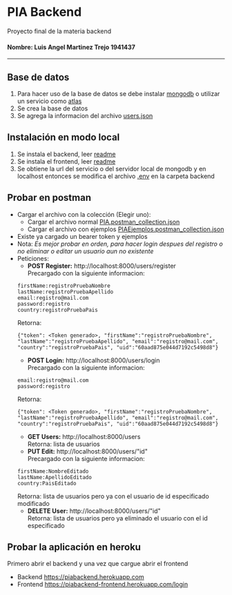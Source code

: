 # PIA Backend
Proyecto final de la materia backend

#### Nombre: Luis Angel Martinez Trejo 1941437
----
## Base de datos
1. Para hacer uso de la base de datos se debe instalar [mongodb](https://www.mongodb.com/try/download/community) o utilizar un servicio como [atlas](https://www.mongodb.com/cloud/atlas/lp/try2?utm_source=google&utm_campaign=gs_americas_mexico_search_core_brand_atlas_desktop&utm_term=mongodb&utm_medium=cpc_paid_search&utm_ad=e&utm_ad_campaign_id=12212624326&gclid=Cj0KCQjw16KFBhCgARIsALB0g8K4A2DOop89cf4NfTUaBpzUWwjFfl0fKL3v618SFPSO2uwovSr85DAaAn8xEALw_wcB)
2. Se crea la base de datos
3. Se agrega la informacion del archivo [users.json](https://github.com/Luis1299/PIA-Backend/blob/main/users.json)

## Instalación en modo local
1. Se instala el backend, leer [readme](https://github.com/Luis1299/PIA-Backend/tree/main/backend)
2. Se instala el frontend, leer [readme](https://github.com/Luis1299/PIA-Backend/tree/main/frontend)
3. Se obtiene la url del servicio o del servidor local de mongodb y en localhost entonces se modifica el archivo [.env](https://github.com/Luis1299/PIA-Backend/blob/main/backend/.env.example#L2) en la carpeta backend

## Probar en postman
* Cargar el archivo con la colección (Elegir uno):
    * Cargar el archivo normal [PIA.postman_collection.json](https://github.com/Luis1299/PIA-Backend/blob/main/PIA.postman_collection.json)
    * Cargar el archivo con ejemplos [PIAEjemplos.postman_collection.json](https://github.com/Luis1299/PIA-Backend/blob/main/PIAEjemplos.postman_collection.json)
* Existe ya cargado un bearer token y ejemplos
* Nota: _Es mejor probar en orden, para hacer login despues del registro o no eliminar o editar un usuario aun no existente_
* Peticiones:
    * **POST Register:** http://localhost:8000/users/register </br>
    Precargado con la siguiente informacion:
    ```
    firstName:registroPruebaNombre
    lastName:registroPruebaApellido
    email:registro@mail.com
    password:registro
    country:registroPruebaPais
    ```
    Retorna:
    ```
    {"token": <Token generado>, "firstName":"registroPruebaNombre", "lastName":"registroPruebaApellido", "email":"registro@mail.com", "country":"registroPruebaPais", "uid":"60aad875e044d7192c5498d8"}
    ```
    * **POST Login:** http://localhost:8000/users/login </br>
    Precargado con la siguiente informacion:
    ```
    email:registro@mail.com
    password:registro
    ```
    Retorna:
    ```
    {"token": <Token generado>, "firstName":"registroPruebaNombre", "lastName":"registroPruebaApellido", "email":"registro@mail.com", "country":"registroPruebaPais", "uid":"60aad875e044d7192c5498d8"}
    ```
    * **GET Users:** http://localhost:8000/users </br>
    Retorna: lista de usuarios
    * **PUT Edit:** http://localhost:8000/users/"id" </br>
    Precargado con la siguiente informacion:
    ```
    firstName:NombreEditado
    lastName:ApellidoEditado
    country:PaisEditado
    ```
    Retorna: lista de usuarios pero ya con el usuario de id especificado modificado
    * **DELETE User:** http://localhost:8000/users/"id" </br>
    Retorna: lista de usuarios pero ya eliminado el usuario con el id especificado

## Probar la aplicación en heroku
Primero abrir el backend y una vez que cargue abrir el frontend
* Backend
https://piabackend.herokuapp.com
* Frontend
https://piabackend-frontend.herokuapp.com/login
